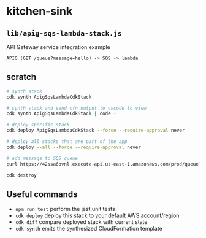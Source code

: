 # kitchen-sink

## `lib/apig-sqs-lambda-stack.js`

API Gateway service integration example

`APIG (GET /queue?message=hello) -> SQS -> lambda`
## scratch

```sh
# synth stack
cdk synth ApigSqsLambdaCdkStack

# synth stack and send cfn output to vscode to view
cdk synth ApigSqsLambdaCdkStack | code -

# deploy specific stack
cdk deploy ApigSqsLambdaCdkStack --force --require-approval never

# deploy all stacks that are part of the app
cdk deploy --all --force --require-approval never

# add message to SQS queue
curl https://42ssa6ovnl.execute-api.us-east-1.amazonaws.com/prod/queue?message=hello

cdk destroy
```


## Useful commands

 * `npm run test`         perform the jest unit tests
 * `cdk deploy`           deploy this stack to your default AWS account/region
 * `cdk diff`             compare deployed stack with current state
 * `cdk synth`            emits the synthesized CloudFormation template
